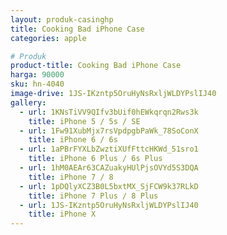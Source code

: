 ```yaml
---
layout: produk-casinghp
title: Cooking Bad iPhone Case
categories: apple

# Produk
product-title: Cooking Bad iPhone Case
harga: 90000
sku: hn-4040
image-drive: 1JS-IKzntp5OruHyNsRxljWLDYPslIJ40
gallery:
  - url: 1KNsTiVV9QIfv3bUif0hEWkqrqn2Rws3k
    title: iPhone 5 / 5s / SE
  - url: 1Fw91XubMjx7rsVpdpgbPaWk_78SoConX
    title: iPhone 6 / 6s
  - url: 1aPBrFYXLbZwztiXUfFttcHKWd_51sro1
    title: iPhone 6 Plus / 6s Plus
  - url: 1hM0AEAr63CAZuakyHUlPjsOVYd5S3DQA
    title: iPhone 7 / 8
  - url: 1pDQlyXCZ3B0L5bxtMX_SjFCW9k37RLkD
    title: iPhone 7 Plus / 8 Plus
  - url: 1JS-IKzntp5OruHyNsRxljWLDYPslIJ40
    title: iPhone X
---
```

